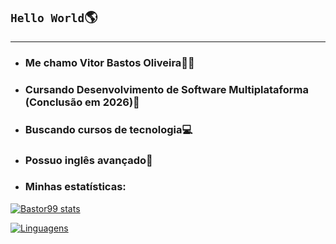 ## `Hello World`🌎
---
+ ### Me chamo Vitor Bastos Oliveira🙋‍♂️
+ ### Cursando Desenvolvimento de Software Multiplataforma (**Conclusão em 2026**)📖
+ ### Buscando cursos de tecnologia💻
+ ### Possuo inglês avançado🗽

+ ### Minhas estatísticas:
   
[![Bastor99 stats](https://github-readme-stats.vercel.app/api?username=Bastor99&show_icons=true&theme=shadow_red)](https://github.com/anuraghazra/github-readme-stats)

[![Linguagens](https://github-readme-stats.vercel.app/api/top-langs/?username=Bastor99&layout=compact&theme=shadow_red)](https://github.com/anuraghazra/github-readme-stats)
<!--
**Bastor99/Bastor99** is a ✨ _special_ ✨ repository because its `README.md` (this file) appears on your GitHub profile.

Here are some ideas to get you started:

- 🔭 I’m currently working on ...
- 🌱 I’m currently learning ...
- 👯 I’m looking to collaborate on ...
- 🤔 I’m looking for help with ...
- 💬 Ask me about ...
- 📫 How to reach me: ...
- 😄 Pronouns: ...
- ⚡ Fun fact: ...
-->
